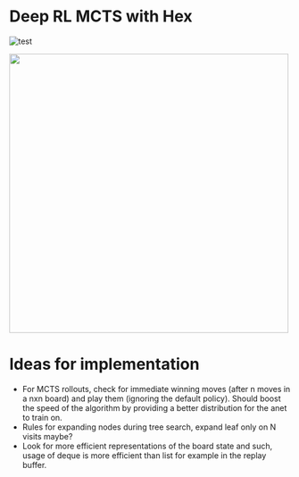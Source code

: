 # Deep RL MCTS with Hex

![test](https://github.com/simenrefsland/it3105-artificial-intelligence-programming/actions/workflows/python-ci.yml/badge.svg)

<img src="https://github.com/simenrefsland/it3105-artificial-intelligence-programming/blob/master/images/hex.gif" width=500px>

# Ideas for implementation
- For MCTS rollouts, check for immediate winning moves (after n moves in a nxn board) and play them (ignoring the default policy). Should boost the speed of the algorithm by providing a better distribution for the anet to train on.
- Rules for expanding nodes during tree search, expand leaf only on N visits maybe?
- Look for more efficient representations of the board state and such, usage of deque is more efficient than list for example in the replay buffer.

